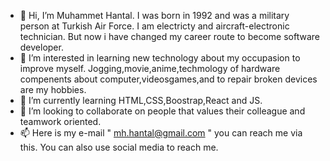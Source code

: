 - 👋 Hi, I’m Muhammet Hantal. I was born in 1992 and was a military person at Turkish Air Force. I am electricty and aircraft-electronic technician. But now i have changed my career route to become software developer.
- 👀 I’m interested in learning new technology about my occupasion to improve myself. Jogging,movie,anime,techmology of hardware compenents about computer,videosgames,and to repair broken devices are my hobbies.
- 🌱 I’m currently learning HTML,CSS,Boostrap,React and JS.
- 💞️ I’m looking to collaborate on people that values ​​their colleague and teamwork oriented.
- 📫 Here is my e-mail " mh.hantal@gmail.com " you can reach me via this. You can also use social media to reach me.
